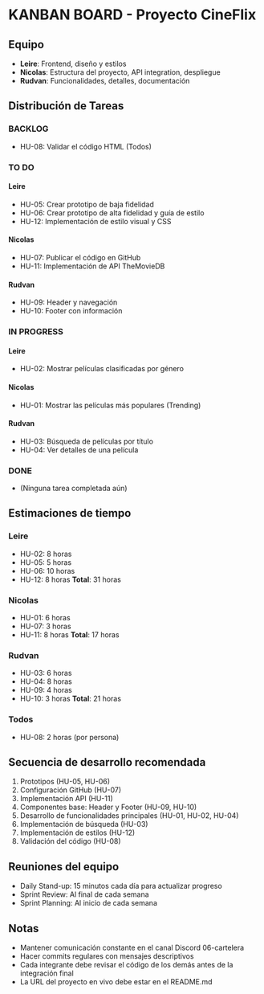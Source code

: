 # KANBAN BOARD - Proyecto CineFlix

## Equipo
- **Leire**: Frontend, diseño y estilos
- **Nicolas**: Estructura del proyecto, API integration, despliegue
- **Rudvan**: Funcionalidades, detalles, documentación

## Distribución de Tareas

### BACKLOG
- HU-08: Validar el código HTML (Todos)

### TO DO

#### Leire
- HU-05: Crear prototipo de baja fidelidad
- HU-06: Crear prototipo de alta fidelidad y guía de estilo
- HU-12: Implementación de estilo visual y CSS

#### Nicolas
- HU-07: Publicar el código en GitHub
- HU-11: Implementación de API TheMovieDB

#### Rudvan
- HU-09: Header y navegación
- HU-10: Footer con información

### IN PROGRESS

#### Leire
- HU-02: Mostrar películas clasificadas por género

#### Nicolas
- HU-01: Mostrar las películas más populares (Trending)

#### Rudvan
- HU-03: Búsqueda de películas por título
- HU-04: Ver detalles de una película

### DONE
- (Ninguna tarea completada aún)

## Estimaciones de tiempo

### Leire
- HU-02: 8 horas
- HU-05: 5 horas
- HU-06: 10 horas
- HU-12: 8 horas
**Total**: 31 horas

### Nicolas
- HU-01: 6 horas
- HU-07: 3 horas
- HU-11: 8 horas
**Total**: 17 horas

### Rudvan
- HU-03: 6 horas
- HU-04: 8 horas
- HU-09: 4 horas
- HU-10: 3 horas
**Total**: 21 horas

### Todos
- HU-08: 2 horas (por persona)

## Secuencia de desarrollo recomendada
1. Prototipos (HU-05, HU-06)
2. Configuración GitHub (HU-07)
3. Implementación API (HU-11)
4. Componentes base: Header y Footer (HU-09, HU-10)
5. Desarrollo de funcionalidades principales (HU-01, HU-02, HU-04)
6. Implementación de búsqueda (HU-03)
7. Implementación de estilos (HU-12)
8. Validación del código (HU-08)

## Reuniones del equipo
- Daily Stand-up: 15 minutos cada día para actualizar progreso
- Sprint Review: Al final de cada semana
- Sprint Planning: Al inicio de cada semana

## Notas
- Mantener comunicación constante en el canal Discord 06-cartelera
- Hacer commits regulares con mensajes descriptivos
- Cada integrante debe revisar el código de los demás antes de la integración final
- La URL del proyecto en vivo debe estar en el README.md 